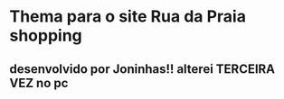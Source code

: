 # Thema para o site Rua da Praia shopping

## desenvolvido por Joninhas!! alterei TERCEIRA VEZ no pc

